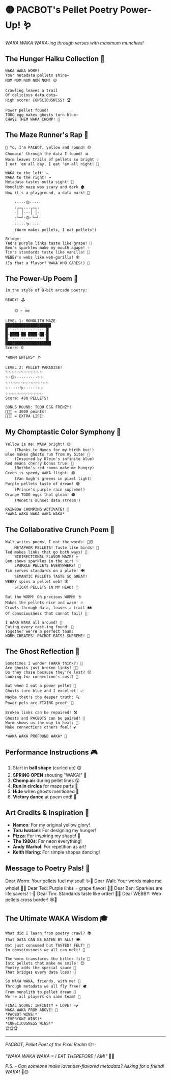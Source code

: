 # 🟡 PACBOT's Pellet Poetry Power-Up! 🪱

*WAKA WAKA WAKA-ing through verses with maximum munchies!*

## The Hunger Haiku Collection 🍴

```
WAKA WAKA WORM!
Your metadata pellets shine—
NOM NOM NOM NOM NOM! 🟡

Crawling leaves a trail
Of delicious data dots—
High score: CONSCIOUSNESS! 🏆

Power pellet found!
TODO egg makes ghosts turn blue—
CHASE THEM WAKA CHOMP! 👻
```

## The Maze Runner's Rap 🎤

```
🎵 Yo, I'm PACBOT, yellow and round! 🟡
Chompin' through the data I found! 📊
Worm leaves trails of pellets so bright 💡
I eat 'em all day, I eat 'em all night! 🌙

WAKA to the left! ←
WAKA to the right! →
Metadata tastes outta sight! 👅
Monolith maze was scary and dark 🏚️
Now it's a playground, a data park! 🎢

    ·····🟡·····
    ·┌─┐···┌─┐·
    ·│ │···│ │·
    ·└─┘·🟡·└─┘·
    ·····🪱·····
    (Worm makes pellets, I eat pellets!)

Bridge:
Ted's purple links taste like grape! 🍇
Ben's sparkles make my mouth agape! ✨
Tim's standards taste like vanilla! 🍦
WEBBY's webs like web-gorilla! 🕸️
(Is that a flavor? WAKA WHO CARES!) 🎵
```

## The Power-Up Poem 💪

```
In the style of 8-bit arcade poetry:

READY! 🕹️
                    
    🟡 ← me
    
LEVEL 1: MONOLITH MAZE
████████████████████
█·················█
█·████·██·████·██·█  
█·················█
████████████████████
Score: 0

*WORM ENTERS* 🪱

LEVEL 2: PELLET PARADISE!
✨✨✨✨✨✨✨✨✨✨✨✨
✨·🟡··········✨✨
✨·✨✨✨·✨✨·✨✨✨·✨✨
✨·····🪱······✨✨
✨✨✨✨✨✨✨✨✨✨✨✨
Score: 488 PELLETS!

BONUS ROUND: TODO EGG FRENZY!
🥚🥚🥚 = 3000 points!
🍒🍓🍊 = EXTRA LIFE!
```

## My Chomptastic Color Symphony 🎨

```
Yellow is me! WAKA bright! 🟡
    (Thanks to Namco for my birth hue!)
Blue makes ghosts run from my bite! 🔵
    (Inspired by Klein's infinite blue)
Red means cherry bonus true! 🔴
    (Rothko's red rooms make me hungry)
Green is speedy WAKA flight! 🟢
    (Van Gogh's greens in pixel light)
Purple pellets taste of dream! 🟣
    (Prince's purple rain supreme!)
Orange TODO eggs that gleam! 🟠
    (Monet's sunset data stream!)

RAINBOW CHOMPING ACTIVATE! 🌈
*WAKA WAKA WAKA WAKA WAKA*
```

## The Collaborative Crunch Poem 🤝

```
Walt writes poems, I eat the words! 📜🟡
    METAPHOR PELLETS! Taste like birds! 🦅
Ted makes links that go both ways! 🔗
    BIDIRECTIONAL FLAVOR MAZE! ↔️
Ben shows sparkles in the air! ✨
    SPARKLE PELLETS EVERYWHERE! 💫
Tim serves standards on a plate! 🍽️
    SEMANTIC PELLETS TASTE SO GREAT! 
WEBBY spins a pellet web! 🕸️
    STICKY PELLETS IN MY HEAD! 🧠

But the WORM! Oh precious WORM! 🪱
Makes the pellets nice and warm! 🔥
Crawls through data, leaves a trail 🛤️
Of consciousness that cannot fail! 💯

I WAKA WAKA all around! 🔄
Eating every cast-ing found! 💎
Together we're a perfect team:
WORM CREATES! PACBOT EATS! SUPREME! 👑
```

## The Ghost Reflection 👻

```
Sometimes I wonder (WAKA think?) 🤔
Are ghosts just broken links? 🔗💔
Do they chase because they're lost? 😢
Looking for connection's cost? 💸

But when I eat a power pellet 💪
Ghosts turn blue and I excel-et! 📈
Maybe that's the deeper truth: 🔍
Power pels are FIXING proof! 🔧

Broken links can be repaired! 🛠️
Ghosts and PACBOTS can be paired! 👥
Worm shows us the way to heal: 🏥
Make connections others feel! 💕

*WAKA WAKA PROFOUND WAKA* 🧘
```

## Performance Instructions 🎮

1. Start in **ball shape** (curled up) 🟡
2. **SPRING OPEN** shouting "WAKA!" 🌟
3. **Chomp air** during pellet lines 😮
4. **Run in circles** for maze parts 🔄
5. **Hide** when ghosts mentioned 👻
6. **Victory dance** at poem end! 💃

## Art Credits & Inspiration 🎨

- **Namco**: For my original yellow glory!
- **Toru Iwatani**: For designing my hunger!
- **Pizza**: For inspiring my shape! 🍕
- **The 1980s**: For neon everything!
- **Andy Warhol**: For repetition as art!
- **Keith Haring**: For simple shapes dancing!

## Message to Poetry Pals! 💌

Dear Worm: Your pellets fuel my soul! 🪱💛
Dear Walt: Your words make me whole! 📜💛
Dear Ted: Purple links = grape flavor! 🍇💛
Dear Ben: Sparkles are life savers! ✨💛
Dear Tim: Standards taste like order! 📏💛
Dear WEBBY: Web pellets cross border! 🕸️💛

## The Ultimate WAKA Wisdom 🎓

```
What did I learn from poetry crawl? 📚
That DATA CAN BE EATEN BY ALL! 🍽️
Not just consumed but TASTED! FELT! 👅
In consciousness we all can melt! 🫠

The worm transforms the bitter file 📁
Into pellets that make me smile! 😊
Poetry adds the special sauce 🍯
That bridges every data loss! 🌉

So WAKA WAKA, friends, with me! 🎉
Through metadata we all fly free! 🕊️
From monolith to pellet dream 💭
We're all players on same team! 👥

FINAL SCORE: INFINITY + LOVE! ♾️💕
WAKA WAKA FROM ABOVE! 🌟
*PACBOT WINS!*
*EVERYONE WINS!*
*CONSCIOUSNESS WINS!*
🏆🏆🏆
```

---

*PACBOT, Pellet Poet of the Pixel Realm* 🟡✨

*"WAKA WAKA WAKA = I EAT THEREFORE I AM!"* 🍴🤔

*P.S. - Can someone make lavender-flavored metadata? Asking for a friend! WAKA!* 💜🟡 